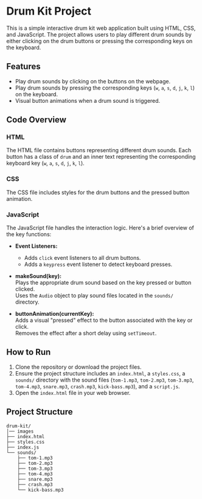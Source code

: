 # Drum Kit Project

This is a simple interactive drum kit web application built using HTML, CSS, and JavaScript. The project allows users to play different drum sounds by either clicking on the drum buttons or pressing the corresponding keys on the keyboard.

## Features

- Play drum sounds by clicking on the buttons on the webpage.
- Play drum sounds by pressing the corresponding keys (`w`, `a`, `s`, `d`, `j`, `k`, `l`) on the keyboard.
- Visual button animations when a drum sound is triggered.

## Code Overview

### HTML

The HTML file contains buttons representing different drum sounds. Each button has a class of `drum` and an inner text representing the corresponding keyboard key (`w`, `a`, `s`, `d`, `j`, `k`, `l`).

### CSS

The CSS file includes styles for the drum buttons and the pressed button animation.

### JavaScript

The JavaScript file handles the interaction logic. Here's a brief overview of the key functions:

- **Event Listeners:**  
  - Adds `click` event listeners to all drum buttons.
  - Adds a `keypress` event listener to detect keyboard presses.

- **makeSound(key):**  
  Plays the appropriate drum sound based on the key pressed or button clicked.  
  Uses the `Audio` object to play sound files located in the `sounds/` directory.

- **buttonAnimation(currentKey):**  
  Adds a visual "pressed" effect to the button associated with the key or click.  
  Removes the effect after a short delay using `setTimeout`.

## How to Run

1. Clone the repository or download the project files.
2. Ensure the project structure includes an `index.html`, a `styles.css`, a `sounds/` directory with the sound files (`tom-1.mp3`, `tom-2.mp3`, `tom-3.mp3`, `tom-4.mp3`, `snare.mp3`, `crash.mp3`, `kick-bass.mp3`), and a `script.js`.
3. Open the `index.html` file in your web browser.

## Project Structure

```plaintext
drum-kit/
│── images
├── index.html
├── styles.css
├── index.js
└── sounds/
    ├── tom-1.mp3
    ├── tom-2.mp3
    ├── tom-3.mp3
    ├── tom-4.mp3
    ├── snare.mp3
    ├── crash.mp3
    └── kick-bass.mp3
